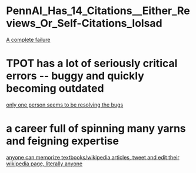 # PennAI_Has_14_Citations__Either_Reviews_Or_Self-Citations_lolsad

[A complete failure](https://github.com/tangerinemarigold/Hey_Jason_Moore____ThisIsJustTheBeginningOfYourSelf-InflictedDownfall_DontBlameMeOrOthersEver/blob/main/Screen%20Shot%202023-04-15%20at%2011.22.31%20AM.png)

# TPOT has a lot of seriously critical errors -- buggy and quickly becoming outdated
[only one person seems to be resolving the bugs](https://github.com/tangerinemarigold/Hey_Jason_Moore____ThisIsJustTheBeginningOfYourSelf-InflictedDownfall_DontBlameMeOrOthersEver/blob/main/Screen%20Shot%202023-04-15%20at%201.32.33%20PM.png)

# a career full of spinning many yarns and feigning expertise
[anyone can memorize textbooks/wikipedia articles, tweet and edit their wikipedia page, literally anyone](https://github.com/tangerinemarigold/Hey_Jason_Moore____ThisIsJustTheBeginningOfYourSelf-InflictedDownfall_DontBlameMeOrOthersEver/blob/main/Screen%20Shot%202023-04-17%20at%201.50.07%20PM.png)
